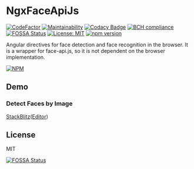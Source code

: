 # NgxFaceApiJs

[![CodeFactor](https://www.codefactor.io/repository/github/kamiazya/ngx-face-api-js/badge)](https://www.codefactor.io/repository/github/kamiazya/ngx-face-api-js) [![Maintainability](https://api.codeclimate.com/v1/badges/92a5ffa6ed3f4ab11869/maintainability)](https://codeclimate.com/github/kamiazya/ngx-face-api-js/maintainability) [![Codacy Badge](https://api.codacy.com/project/badge/Grade/8aa3dc5540ff42d595d7421cf31a0956)](https://app.codacy.com/app/kamiazya/ngx-face-api-js?utm_source=github.com&utm_medium=referral&utm_content=kamiazya/ngx-face-api-js&utm_campaign=Badge_Grade_Settings) [![BCH compliance](https://bettercodehub.com/edge/badge/kamiazya/ngx-face-api-js?branch=master)](https://bettercodehub.com/) [![FOSSA Status](https://app.fossa.io/api/projects/git%2Bgithub.com%2Fkamiazya%2Fngx-face-api-js.svg?type=shield)](https://app.fossa.io/projects/git%2Bgithub.com%2Fkamiazya%2Fngx-face-api-js?ref=badge_shield) [![License: MIT](https://img.shields.io/badge/License-MIT-yellow.svg)](https://opensource.org/licenses/MIT) [![npm version](https://badge.fury.io/js/ngx-face-api-js.svg)](https://badge.fury.io/js/ngx-face-api-js)

Angular directives for face detection and face recognition in the browser. It is a wrapper for face-api.js, so it is not dependent on the browser implementation.

[![NPM](https://nodei.co/npm/ngx-face-api-js.png)](https://nodei.co/npm/ngx-face-api-js/)

## Demo

### Detect Faces by Image

[StackBlitz](https://ngx-face-api-js-demo.stackblitz.io)([Editor](https://stackblitz.com/edit/ngx-face-api-js-demo?embed=1&file=src/app/app.component.html))

## License

MIT

[![FOSSA Status](https://app.fossa.io/api/projects/git%2Bgithub.com%2Fkamiazya%2Fngx-face-api-js.svg?type=large)](https://app.fossa.io/projects/git%2Bgithub.com%2Fkamiazya%2Fngx-face-api-js?ref=badge_large)
